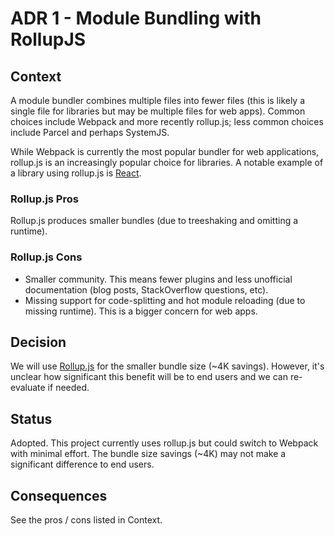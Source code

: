 # ADR 1 - Module Bundling with RollupJS

## Context

A module bundler combines multiple files into fewer files (this is likely a single file
for libraries but may be multiple files for web apps). Common choices include Webpack and
more recently rollup.js; less common choices include Parcel and perhaps SystemJS.

While Webpack is currently the most popular bundler for web applications, rollup.js is
an increasingly popular choice for libraries. A notable example of a library using rollup.js is
[React](https://github.com/facebook/react/tree/master/scripts/rollup).

### Rollup.js Pros

Rollup.js produces smaller bundles (due to treeshaking and omitting a runtime).

### Rollup.js Cons

- Smaller community. This means fewer plugins and less unofficial documentation
  (blog posts, StackOverflow questions, etc).
- Missing support for code-splitting and hot module reloading (due to missing runtime). This
  is a bigger concern for web apps.

## Decision

We will use [Rollup.js](https://rollupjs.org/guide/en) for the smaller bundle size (~4K savings).
However, it's unclear how significant this benefit will be to end users and we can re-evaluate
if needed.

## Status

Adopted. This project currently uses rollup.js but could switch to Webpack with minimal effort. The
bundle size savings (~4K) may not make a significant difference to end users.

## Consequences

See the pros / cons listed in Context.
